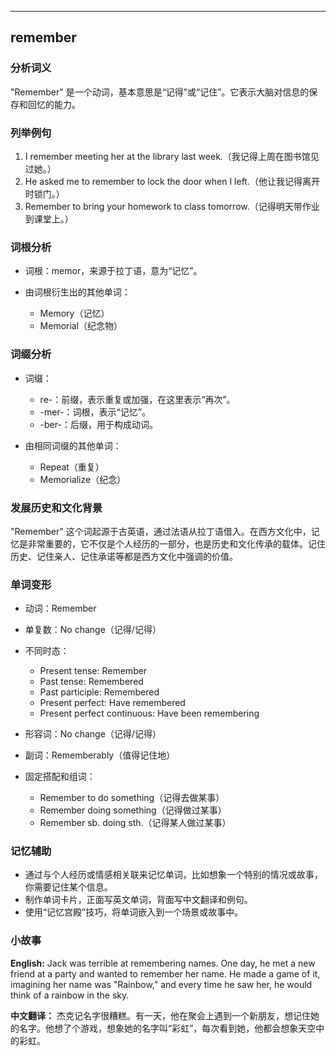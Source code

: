 
---------------
## remember
### 分析词义
"Remember" 是一个动词，基本意思是“记得”或“记住”。它表示大脑对信息的保存和回忆的能力。

### 列举例句
1. I remember meeting her at the library last week.（我记得上周在图书馆见过她。）
2. He asked me to remember to lock the door when I left.（他让我记得离开时锁门。）
3. Remember to bring your homework to class tomorrow.（记得明天带作业到课堂上。）

### 词根分析
- 词根：memor，来源于拉丁语，意为“记忆”。

- 由词根衍生出的其他单词：
  - Memory（记忆）
  - Memorial（纪念物）

### 词缀分析
- 词缀：
  - re-：前缀，表示重复或加强，在这里表示“再次”。
  - -mer-：词根，表示“记忆”。
  - -ber-：后缀，用于构成动词。

- 由相同词缀的其他单词：
  - Repeat（重复）
  - Memorialize（纪念）

### 发展历史和文化背景
"Remember" 这个词起源于古英语，通过法语从拉丁语借入。在西方文化中，记忆是非常重要的，它不仅是个人经历的一部分，也是历史和文化传承的载体。记住历史、记住亲人、记住承诺等都是西方文化中强调的价值。

### 单词变形
- 动词：Remember
- 单复数：No change（记得/记得）
- 不同时态：
  - Present tense: Remember
  - Past tense: Remembered
  - Past participle: Remembered
  - Present perfect: Have remembered
  - Present perfect continuous: Have been remembering
- 形容词：No change（记得/记得）
- 副词：Rememberably（值得记住地）

- 固定搭配和组词：
  - Remember to do something（记得去做某事）
  - Remember doing something（记得做过某事）
  - Remember sb. doing sth.（记得某人做过某事）

### 记忆辅助
- 通过与个人经历或情感相关联来记忆单词，比如想象一个特别的情况或故事，你需要记住某个信息。
- 制作单词卡片，正面写英文单词，背面写中文翻译和例句。
- 使用“记忆宫殿”技巧，将单词嵌入到一个场景或故事中。

### 小故事
**English:**
Jack was terrible at remembering names. One day, he met a new friend at a party and wanted to remember her name. He made a game of it, imagining her name was "Rainbow," and every time he saw her, he would think of a rainbow in the sky.

**中文翻译：**
杰克记名字很糟糕。有一天，他在聚会上遇到一个新朋友，想记住她的名字。他想了个游戏，想象她的名字叫“彩虹”，每次看到她，他都会想象天空中的彩虹。

